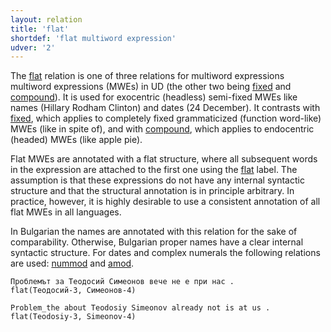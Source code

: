 ```yaml
---
layout: relation
title: 'flat'
shortdef: 'flat multiword expression'
udver: '2'
---
```


The [flat]() relation is one of three relations for multiword expressions multiword expressions (MWEs) in UD (the other two being [fixed]() and [compound]()). It is used for exocentric (headless) semi-fixed MWEs like names (Hillary Rodham Clinton) and dates (24 December). It contrasts with [fixed](), which applies to completely fixed grammaticized (function word-like) MWEs (like in spite of), and with [compound](), which applies to endocentric (headed) MWEs (like apple pie).

Flat MWEs are annotated with a flat structure, where all subsequent words in the expression are attached to the first one using the [flat]() label. The assumption is that these expressions do not have any internal syntactic structure and that the structural annotation is in principle arbitrary. In practice, however, it is highly desirable to use a consistent annotation of all flat MWEs in all languages.

In Bulgarian the names are annotated with this relation for the sake of comparability. Otherwise, Bulgarian proper names have a clear internal syntactic structure.
For dates and complex numerals the following relations are used: [nummod]() and [amod]().


~~~ sdparse
Проблемът за Теодосий Симеонов вече не е при нас .
flat(Теодосий-3, Симеонов-4)
~~~

~~~ sdparse
Problem_the about Teodosiy Simeonov already not is at us .
flat(Teodosiy-3, Simeonov-4)
~~~

<!-- Interlanguage links updated Pá kvě 14 11:09:05 CEST 2021 -->
